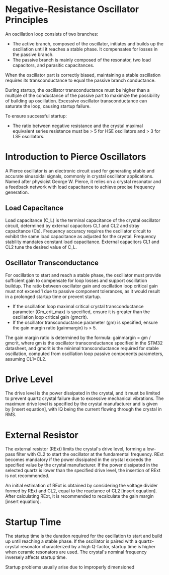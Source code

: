 # Negative-Resistance Oscillator Principles

An oscillation loop consists of two branches:

- The active branch, composed of the oscillator, initiates and builds up the oscillation until it reaches a stable phase. It compensates for losses in the passive branch.
- The passive branch is mainly composed of the resonator, two load capacitors, and parasitic capacitances.

When the oscillator part is correctly biased, maintaining a stable oscillation requires its transconductance to equal the passive branch conductance.

During startup, the oscillator transconductance must be higher than a multiple of the conductance of the passive part to maximize the possibility of building up oscillation. Excessive oscillator transconductance can saturate the loop, causing startup failure.

To ensure successful startup:
- The ratio between negative resistance and the crystal maximal equivalent series resistance must be > 5 for HSE oscillators and > 3 for LSE oscillators.

# Introduction to Pierce Oscillators

A Pierce oscillator is an electronic circuit used for generating stable and accurate sinusoidal signals, commonly in crystal oscillator applications. Named after physicist George W. Pierce, it relies on a crystal resonator and a feedback network with load capacitance to achieve precise frequency generation. 
## Load Capacitance

Load capacitance (C_L) is the terminal capacitance of the crystal oscillator circuit, determined by external capacitors CL1 and CL2 and stray capacitance (Cs). Frequency accuracy requires the oscillator circuit to exhibit the same load capacitance as adjusted for the crystal. Frequency stability mandates constant load capacitance. External capacitors CL1 and CL2 tune the desired value of C_L.

## Oscillator Transconductance

For oscillation to start and reach a stable phase, the oscillator must provide sufficient gain to compensate for loop losses and support oscillation buildup. The ratio between oscillator gain and oscillation loop critical gain must not exceed 1 due to passive component tolerances, as it would result in a prolonged startup time or prevent startup.

- If the oscillation loop maximal critical crystal transconductance parameter (Gm_crit_max) is specified, ensure it is greater than the oscillation loop critical gain (gmcrit).
- If the oscillator transconductance parameter (gm) is specified, ensure the gain margin ratio (gainmargin) is > 5.

The gain margin ratio is determined by the formula: gainmargin = gm / gmcrit, where gm is the oscillator transconductance specified in the STM32 datasheet, and gmcrit is the minimal transconductance required for stable oscillation, computed from oscillation loop passive components parameters, assuming CL1=CL2.

# Drive Level

The drive level is the power dissipated in the crystal, and it must be limited to prevent quartz crystal failure due to excessive mechanical vibrations. The maximum drive level is specified by the crystal manufacturer and is given by [insert equation], with IQ being the current flowing through the crystal in RMS.

# External Resistor

The external resistor (RExt) limits the crystal's drive level, forming a low-pass filter with CL2 to start the oscillator at the fundamental frequency. RExt becomes mandatory if the power dissipated in the crystal exceeds the specified value by the crystal manufacturer. If the power dissipated in the selected quartz is lower than the specified drive level, the insertion of RExt is not recommended.

An initial estimation of RExt is obtained by considering the voltage divider formed by RExt and CL2, equal to the reactance of CL2 [insert equation]. After calculating RExt, it is recommended to recalculate the gain margin [insert equation].

# Startup Time

The startup time is the duration required for the oscillation to start and build up until reaching a stable phase. If the oscillator is paired with a quartz-crystal resonator characterized by a high Q-factor, startup time is higher when ceramic resonators are used. The crystal's nominal frequency inversely affects startup time.

Startup problems usually arise due to improperly dimensioned
